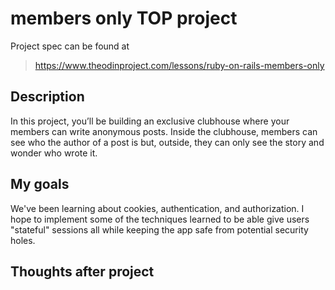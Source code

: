 # members only TOP project

Project spec can be found at 

> https://www.theodinproject.com/lessons/ruby-on-rails-members-only

## Description

In this project, you’ll be building an exclusive clubhouse where your members can write anonymous posts. Inside the clubhouse, members can see who the author of a post is but, outside, they can only see the story and wonder who wrote it.

## My goals

We've been learning about cookies, authentication, and authorization. I hope to implement some of the techniques learned to be able give users "stateful" sessions all while keeping the app safe from potential security holes.

## Thoughts after project